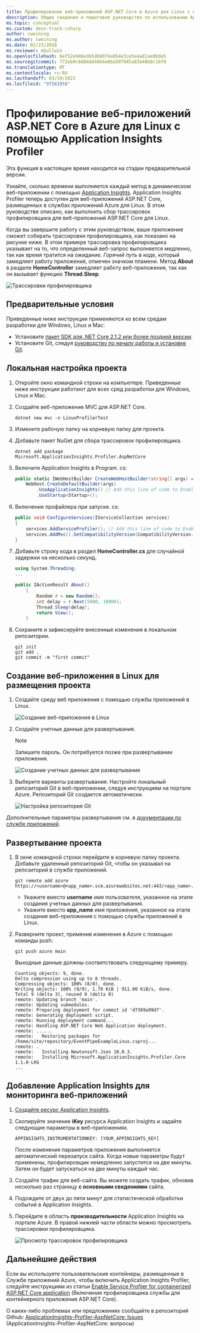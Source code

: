 ```yaml
---
title: Профилирование веб-приложений ASP.NET Core в Azure для Linux с помощью Application Insights Profiler | Документация Майкрософт
description: Общие сведения и пошаговое руководство по использованию Application Insights Profiler.
ms.topic: conceptual
ms.custom: devx-track-csharp
author: cweining
ms.author: cweining
ms.date: 02/23/2018
ms.reviewer: mbullwin
ms.openlocfilehash: 6ef52e946edb5db8074a9b4e3ce5e4a81ae0bde5
ms.sourcegitcommit: 772eb9c6684dd4864e0ba507945a83e48b8c16f0
ms.translationtype: MT
ms.contentlocale: ru-RU
ms.lasthandoff: 03/19/2021
ms.locfileid: "97561058"
---
```

# <a name="profile-aspnet-core-azure-linux-web-apps-with-application-insights-profiler"></a>Профилирование веб-приложений ASP.NET Core в Azure для Linux с помощью Application Insights Profiler

Эта функция в настоящее время находится на стадии предварительной версии.

Узнайте, сколько времени выполняется каждый метод в динамическом веб-приложении с помощью [Application Insights](./app-insights-overview.md). Application Insights Profiler теперь доступен для веб-приложений ASP.NET Core, размещенных в службах приложений Azure для Linux. В этом руководстве описано, как выполнить сбор трассировок профилировщика для веб-приложений ASP.NET Core для Linux.

Когда вы завершите работу с этим руководством, ваше приложение сможет собирать трассировки профилировщика, как показано на рисунке ниже. В этом примере трассировка профилировщика указывает на то, что определенный веб-запрос выполняется медленно, так как время тратится на ожидание. *Горячий путь* в коде, который замедляет работу приложения, отмечен значком пламени. Метод **About** в разделе **HomeController** замедляет работу веб-приложения, так как он вызывает функцию **Thread.Sleep**.

![Трассировки профилировщика](./media/profiler-aspnetcore-linux/profiler-traces.png)

## <a name="prerequisites"></a>Предварительные условия
Приведенные ниже инструкции применяются ко всем средам разработки для Windows, Linux и Mac:

* Установите [пакет SDK для .NET Core 2.1.2 или более поздней версии](https://dotnet.microsoft.com/download/archives).
* Установите Git, следуя [руководству по началу работы и установке Git](https://git-scm.com/book/en/v2/Getting-Started-Installing-Git).

## <a name="set-up-the-project-locally"></a>Локальная настройка проекта

1. Откройте окно командной строки на компьютере. Приведенные ниже инструкции работают для всех сред разработки для Windows, Linux и Mac.

1. Создайте веб-приложение MVC для ASP.NET Core.

   ```console
   dotnet new mvc -n LinuxProfilerTest
   ```

1. Измените рабочую папку на корневую папку для проекта.

1. Добавьте пакет NuGet для сбора трассировок профилировщика.

   ```console
   dotnet add package Microsoft.ApplicationInsights.Profiler.AspNetCore
   ```

1. Включите Application Insights в Program. cs:

    ```csharp
    public static IWebHostBuilder CreateWebHostBuilder(string[] args) =>
        WebHost.CreateDefaultBuilder(args)
            .UseApplicationInsights() // Add this line of code to Enable Application Insights
            .UseStartup<Startup>();
    ```

1. Включение профайлера при запуске. cs:

    ```csharp
    public void ConfigureServices(IServiceCollection services)
    {
        services.AddServiceProfiler(); // Add this line of code to Enable Profiler
        services.AddMvc().SetCompatibilityVersion(CompatibilityVersion.Version_2_1);
    }
    ```

1. Добавьте строку кода в раздел **HomeController.cs** для случайной задержки на несколько секунд.

    ```csharp
    using System.Threading;
    ...

    public IActionResult About()
        {
            Random r = new Random();
            int delay = r.Next(5000, 10000);
            Thread.Sleep(delay);
            return View();
        }
    ```

1. Сохраните и зафиксируйте внесенные изменения в локальном репозитории.

    ```console
    git init
    git add .
    git commit -m "first commit"
    ```

## <a name="create-the-linux-web-app-to-host-your-project"></a>Создание веб-приложения в Linux для размещения проекта

1. Создайте среду веб приложения с помощью службы приложений в Linux.

    ![Создание веб-приложения в Linux](./media/profiler-aspnetcore-linux/create-linux-appservice.png)

2. Создайте учетные данные для развертывания.

    > [!NOTE]
    > Запишите пароль. Он потребуется позже при развертывании приложения.

    ![Создание учетных данных для развертывания](./media/profiler-aspnetcore-linux/create-deployment-credentials.png)

3. Выберите варианты развертывания. Настройте локальный репозиторий Git в веб-приложении, следуя инструкциям на портале Azure. Репозиторий Git создается автоматически.

    ![Настройка репозитория Git](./media/profiler-aspnetcore-linux/setup-git-repo.png)

Дополнительные параметры развертывания см. в [документации по службе приложений](../../app-service/index.yml).

## <a name="deploy-your-project"></a>Развертывание проекта

1. В окне командной строки перейдите в корневую папку проекта. Добавьте удаленный репозиторий Git, чтобы он указывал на репозиторий в службе приложений.

    ```console
    git remote add azure https://<username>@<app_name>.scm.azurewebsites.net:443/<app_name>.git
    ```

    * Укажите вместо **username** имя пользователя, указанное на этапе создания учетных данных для развертывания.
    * Укажите вместо **app_name** имя приложения, указанное на этапе создания веб-приложения с помощью службы приложений в Linux.

2. Разверните проект, применив изменения в Azure с помощью команды push:

    ```console
    git push azure main
    ```

    Выходные данные должны соответствовать следующему примеру.

    ```output
    Counting objects: 9, done.
    Delta compression using up to 8 threads.
    Compressing objects: 100% (8/8), done.
    Writing objects: 100% (9/9), 1.78 KiB | 911.00 KiB/s, done.
    Total 9 (delta 3), reused 0 (delta 0)
    remote: Updating branch 'main'.
    remote: Updating submodules.
    remote: Preparing deployment for commit id 'd7369a99d7'.
    remote: Generating deployment script.
    remote: Running deployment command...
    remote: Handling ASP.NET Core Web Application deployment.
    remote: ......
    remote:   Restoring packages for /home/site/repository/EventPipeExampleLinux.csproj...
    remote: .
    remote:   Installing Newtonsoft.Json 10.0.3.
    remote:   Installing Microsoft.ApplicationInsights.Profiler.Core 1.1.0-LKG
    ...
    ```

## <a name="add-application-insights-to-monitor-your-web-apps"></a>Добавление Application Insights для мониторинга веб-приложений

1. [Создайте ресурс Application Insights](./create-new-resource.md).

2. Скопируйте значение **iKey** ресурса Application Insights и задайте следующие параметры в веб-приложениях.

    `APPINSIGHTS_INSTRUMENTATIONKEY: [YOUR_APPINSIGHTS_KEY]`

    После изменения параметров приложения выполняется автоматический перезапуск сайта. Когда новые параметры будут применены, профилировщик немедленно запустится на две минуты. Затем он будет запускаться на две минуты каждый час.

3. Создайте трафик для веб-сайта. Вы можете создать трафик, обновив несколько раз страницу **с основными сведениями** сайта.

4. Подождите от двух до пяти минут для статистической обработки событий в Application Insights.

5. Перейдите в область **производительности** Application Insights на портале Azure. В правой нижней части области можно просмотреть трассировки профилировщика.

    ![Просмотр трассировок профилировщика](./media/profiler-aspnetcore-linux/view-traces.png)



## <a name="next-steps"></a>Дальнейшие действия
Если вы используете пользовательские контейнеры, размещенные в Службе приложений Azure, чтобы включить Application Insights Profiler, следуйте инструкциям из статьи [Enable Service Profiler for containerized ASP.NET Core application](https://github.com/Microsoft/ApplicationInsights-Profiler-AspNetCore/tree/master/examples/EnableServiceProfilerForContainerApp) (Включение профилировщика службы для контейнерного приложения ASP.NET Core).

О каких-либо проблемах или предложениях сообщайте в репозиторий Github: [ApplicationInsights-Profiler-AspNetCore: Issues](https://github.com/Microsoft/ApplicationInsights-Profiler-AspNetCore/issues) (ApplicationInsights-Profiler-AspNetCore: вопросы)